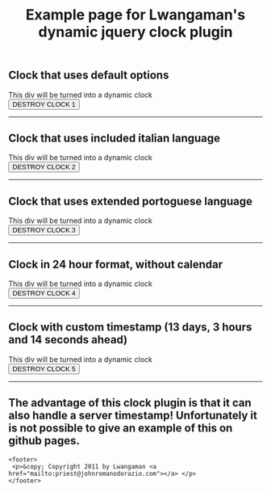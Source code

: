 <head>
  <script type="text/javascript" src="http://ajax.googleapis.com/ajax/libs/jquery/1/jquery.min.js"></script>
  <script type="text/javascript" src="jqClock.min.js"></script>
  <script type="text/javascript">
    $(document).ready(function(){
    
      $.clock.locale = {"pt":{"weekdays":["Domingo","Segunda-feira", "Terça-feira","Quarta-feira","Quinta-feira","Sexta-feira", "Sábado"],"months":["Janeiro","Fevereiro","Março","Abril", "Maio","Junho","Julho","Agosto","Setembro","October","Novembro", "Dezembro"] } };
      
      $("#clock1").clock();
      $("#clock2").clock({"langSet":"it"});
      $("#clock3").clock({"langSet":"pt"});
      $("#clock4").clock({"format":"24","calendar":"false"});
      
      customtimestamp = new Date();
      customtimestamp = customtimestamp.getTime();
      customtimestamp = customtimestamp+1123200000+10800000+14000;
      $("#clock5").clock({"timestamp":customtimestamp});
      
      $("#destroyclock1").click(function(){ $("#clock1").clock("destroy") });
      $("#destroyclock2").click(function(){ $("#clock2").clock("destroy") });
      $("#destroyclock3").click(function(){ $("#clock3").clock("destroy") });
      $("#destroyclock4").click(function(){ $("#clock4").clock("destroy") });
      $("#destroyclock5").click(function(){ $("#clock5").clock("destroy") });
                                           
    });    
  </script>
  <link rel="stylesheet" type="text/css" href="jqClock.css" />
</head>
<body>
<div>
  <header>
    <h1>Example page for Lwangaman's dynamic jquery clock plugin</h1>
  </header>

  <div style="clear:both;">
    <h2>Clock that uses default options</h2>
    <div id="clock1">This div will be turned into a dynamic clock</div>
    <button id="destroyclock1">DESTROY CLOCK 1</button>
  </div>
  <hr style="clear:both;" />
  <div style="clear:both;">
    <h2>Clock that uses included italian language</h2>
    <div id="clock2">This div will be turned into a dynamic clock</div>
    <button id="destroyclock2">DESTROY CLOCK 2</button>
  </div>
  <hr style="clear:both;" />
  <div style="clear:both;">
    <h2>Clock that uses extended portoguese language</h2>
    <div id="clock3">This div will be turned into a dynamic clock</div>
    <button id="destroyclock3">DESTROY CLOCK 3</button>
  </div>
  <hr style="clear:both;" />
  <div style="clear:both;">
    <h2>Clock in 24 hour format, without calendar</h2>
    <div id="clock4">This div will be turned into a dynamic clock</div>
    <button id="destroyclock4">DESTROY CLOCK 4</button>
  </div>
  <hr style="clear:both;" />
  <div style="clear:both;">
    <h2>Clock with custom timestamp (13 days, 3 hours and 14 seconds ahead)</h2>
    <div id="clock5">This div will be turned into a dynamic clock</div>
    <button id="destroyclock5">DESTROY CLOCK 5</button>
  </div>
  <hr style="clear:both;" />
  <h2>The advantage of this clock plugin is that it can also handle a server timestamp! Unfortunately it is not possible to give an example of this on github pages.</h2>
  

    <footer>
     <p>&copy; Copyright 2011 by Lwangaman <a href="mailto:priest@johnromanodorazio.com"></a> </p>
    </footer>
</div>
</body>
